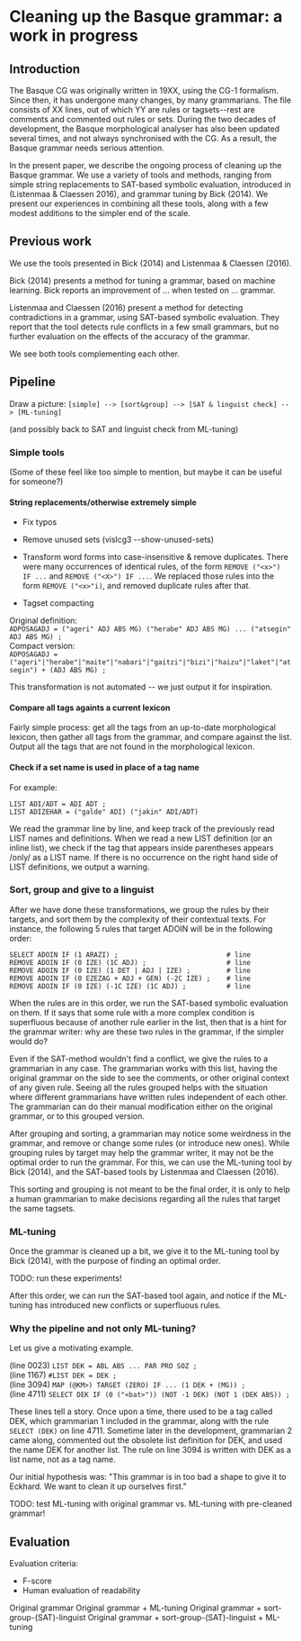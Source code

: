 # Cleaning up the Basque grammar: a work in progress

## Introduction


The Basque CG was originally written in 19XX, using the CG-1
formalism. Since then, it has undergone many changes, by many
grammarians. The file consists of XX lines, out of which YY are
rules or tagsets--rest are comments and commented out rules or sets.
During the two decades of development, the Basque morphological
analyser has also been updated several times, and not always
synchronised with the CG. As a result, the Basque grammar needs
serious attention.

In the present paper, we describe the ongoing process of
cleaning up the Basque grammar. We use a variety of tools and
methods, ranging from simple string replacements to SAT-based symbolic
evaluation, introduced in (Listenmaa & Claessen 2016), and grammar
tuning by Bick (2014). We present our experiences in combining all these
tools, along with a few modest additions to the simpler end of the scale.

## Previous work

We use the tools presented in Bick (2014) and Listenmaa & Claessen
(2016). 

Bick (2014) presents a method for tuning a grammar, based on machine
learning. Bick reports an improvement of ... when tested on ... grammar.

Listenmaa and Claessen (2016) present a method for detecting
contradictions in a grammar, using SAT-based symbolic
evaluation. They report that the tool detects rule conflicts in a few small
grammars, but no further evaluation on the effects of the accuracy of
the grammar.

We see both tools complementing each other.

## Pipeline

Draw a picture: `[simple] --> [sort&group] --> [SAT & linguist check] --> [ML-tuning]`

(and possibly back to SAT and linguist check from ML-tuning)

### Simple tools

(Some of these feel like too simple to mention, but maybe it can be
useful for someone?)

#### String replacements/otherwise extremely simple
* Fix typos

* Remove unused sets (vislcg3 --show-unused-sets)

* Transform word forms into case-insensitive & remove duplicates. There were many occurrences of identical rules, of the  form `REMOVE ("<x>") IF ...` and `REMOVE ("<X>") IF ...`. We replaced those rules into the form `REMOVE ("<x>"i)`, and removed duplicate rules after that.

* Tagset compacting

Original definition:  
`ADPOSAGADJ = ("ageri" ADJ ABS MG) ("herabe" ADJ ABS MG) ... ("atsegin" ADJ ABS MG) ;`  
Compact version:  
`ADPOSAGADJ = ("ageri"|"herabe"|"maite"|"nabari"|"gaitzi"|"bizi"|"haizu"|"laket"|"atsegin") + (ADJ ABS MG) ;`  

This transformation is not automated -- we just output it for inspiration.

#### Compare all tags againts a current lexicon

Fairly simple process: get all the tags from an up-to-date morphological lexicon, then
gather all tags from the grammar, and compare against the list. Output all the tags that are not found in the morphological lexicon.

#### Check if a set name is used in place of a tag name

For example:

```
LIST ADI/ADT = ADI ADT ;
LIST ADIZEHAR = ("galde" ADI) ("jakin" ADI/ADT)
```

We read the grammar line by line, and keep track of the previously read LIST names and
definitions. When we read a new LIST definition (or an inline list),
we check if the tag that appears inside parentheses appears /only/ as
a LIST name. If there is no occurrence on the right hand side of LIST
definitions, we output a warning.

### Sort, group and give to a linguist

After we have done these transformations, we group the rules by their
targets, and sort them by the complexity of their contextual
texts. For instance, the following 5 rules that target ADOIN will be
in the following order:

```
SELECT ADOIN IF (1 ARAZI) ;                           # line 
REMOVE ADOIN IF (0 IZE) (1C ADJ) ;                    # line
REMOVE ADOIN IF (0 IZE) (1 DET | ADJ | IZE) ;         # line
REMOVE ADOIN IF (0 EZEZAG + ADJ + GEN) (-2C IZE) ;    # line
REMOVE ADOIN IF (0 IZE) (-1C IZE) (1C ADJ) ;          # line
```

When the rules are in this order, we run the SAT-based symbolic
evaluation on them. If it says that some rule with a more complex condition is
superfluous because of another rule earlier in the list, then that is
a hint for the grammar writer: why are these two rules in the grammar,
if the simpler would do?

Even if the SAT-method wouldn't find a conflict, we give the rules to
a grammarian in any case. The grammarian works with this list, having
the original grammar on the side to see the comments, or other
original context of any given rule. Seeing all the rules grouped helps
with the situation where different grammarians have written rules
independent of each other. The grammarian can do their manual
modification either on the original grammar, or to this grouped
version.

After grouping and sorting, a grammarian may notice some weirdness in
the grammar, and remove or change some rules (or introduce new
ones). While grouping rules by target may help the grammar writer, it
may not be the optimal order to run the grammar. For this, we can use
the ML-tuning tool by Bick (2014), and the SAT-based tools by
Listenmaa and Claessen (2016).

This sorting and grouping is not meant to be the final order, it is
only to help a human grammarian to make decisions regarding all the
rules that target the same tagsets.

### ML-tuning

Once the grammar is cleaned up a bit, we give it to the ML-tuning tool
by Bick (2014), with the purpose of finding an optimal order.

TODO: run these experiments!

After this order, we can run the SAT-based tool again, and notice if
the ML-tuning has introduced new conflicts or superfluous rules. 


### Why the pipeline and not only ML-tuning?

Let us give a motivating example. 

(line 0023) `LIST DEK = ABL ABS ... PAR PRO SOZ ;`  
(line 1167) `#LIST DEK = DEK ;`  
(line 3094) `MAP (@KM>) TARGET (ZERO) IF ... (1 DEK + (MG)) ;`  
(line 4711) `SELECT DEK IF (0 ("<bat>")) (NOT -1 DEK) (NOT 1 (DEK ABS)) ;`  

These lines tell a story. Once upon a time, there used to be a tag
called DEK, which grammarian 1 included in the grammar, along with the
rule `SELECT (DEK)` on line 4711. Sometime later in the development,
grammarian 2 came along, commented out the obsolete list definition
for DEK, and used the name DEK for another list. The rule on line 3094
is written with DEK as a list name, not as a tag name.

Our initial hypothesis was: "This grammar is in too bad a shape to
give it to Eckhard. We want to clean it up ourselves first."

TODO: test ML-tuning with original grammar vs. ML-tuning with pre-cleaned grammar!


## Evaluation

Evaluation criteria:
* F-score
* Human evaluation of readability


Original grammar
Original grammar + ML-tuning
Original grammar + sort-group-(SAT)-linguist
Original grammar + sort-group-(SAT)-linguist + ML-tuning

